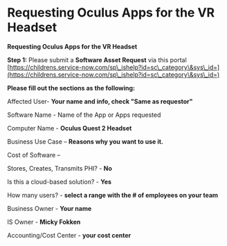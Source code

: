 # Requesting Oculus Apps for the VR Headset

**Requesting Oculus Apps for the VR Headset**

**Step 1:** Please submit a **Software Asset Request** via this portal [https://childrens.service-now.com/sp\_ishelp?id=sc\_category\&sys\_id=](https://childrens.service-now.com/sp\_ishelp?id=sc\_category\&sys\_id=)

**Please fill out the sections as the following:**

Affected User- **Your name and info, check "Same as requestor"**

Software Name - Name of the App or Apps requested

Computer Name - **Oculus Quest 2 Headset**

Business Use Case – **Reasons why you want to use it.**

Cost of Software –

Stores, Creates, Transmits PHI? - **No**

Is this a cloud-based solution? - **Yes**

How many users? - **select a range with the # of employees on your team**

Business Owner - **Your name**

IS Owner - **Micky Fokken**

Accounting/Cost Center - **your cost center**
